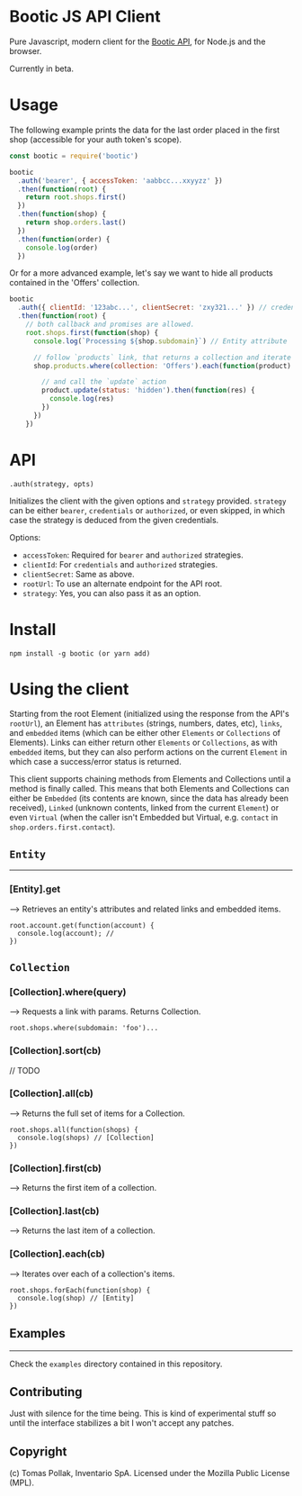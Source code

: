 # Bootic JS API Client

Pure Javascript, modern client for the [Bootic API](https://api.bootic.net), for Node.js and the browser.

Currently in beta.

# Usage

The following example prints the data for the last order placed in the first shop (accessible for your auth token's scope).

``` js
const bootic = require('bootic')

bootic
  .auth('bearer', { accessToken: 'aabbcc...xxyyzz' })
  .then(function(root) {
    return root.shops.first()
  })
  .then(function(shop) {
    return shop.orders.last()
  })
  .then(function(order) {
    console.log(order)
  })
```

Or for a more advanced example, let's say we want to hide all products contained in the 'Offers' collection.

``` js
bootic
  .auth({ clientId: '123abc...', clientSecret: 'zxy321...' }) // credentials strategy
  .then(function(root) {
    // both callback and promises are allowed.
    root.shops.first(function(shop) {
      console.log(`Processing ${shop.subdomain}`) // Entity attribute

      // follow `products` link, that returns a collection and iterate over items
      shop.products.where(collection: 'Offers').each(function(product) {

        // and call the `update` action
        product.update(status: 'hidden').then(function(res) {
          console.log(res)
        })
      })
    })
```

# API

`.auth(strategy, opts)`

Initializes the client with the given options and `strategy` provided. `strategy` can be either `bearer`, `credentials` or `authorized`, or even skipped, in which case the strategy is deduced from the given credentials.

Options:

 - `accessToken`: Required for `bearer` and `authorized` strategies.
 - `clientId`: For `credentials` and `authorized` strategies.
 - `clientSecret`: Same as above.
 - `rootUrl`: To use an alternate endpoint for the API root.
 - `strategy`: Yes, you can also pass it as an option.

# Install

    npm install -g bootic (or yarn add)

# Using the client

Starting from the root Element (initialized using the response from the API's `rootUrl`), an Element has `attributes` (strings, numbers, dates, etc), `links`, and `embedded` items (which can be either other `Elements` or `Collections` of Elements). Links can either return other `Elements` or `Collections`, as with `embedded` items, but they can also perform actions on the current `Element` in which case a success/error status is returned.

This client supports chaining methods from Elements and Collections until a method is finally called. This means that both Elements and Collections can either be `Embedded` (its contents are known, since the data has already been received), `Linked` (unknown contents, linked from the current `Element`) or even `Virtual` (when the caller isn't Embedded but Virtual, e.g. `contact` in `shop.orders.first.contact`). 

## `Entity`
-----------------------------

### [Entity].get

--> Retrieves an entity's attributes and related links and embedded items.

    root.account.get(function(account) {
      console.log(account); // 
    })


## `Collection`

### [Collection].where(query)

--> Requests a link with params. Returns Collection. 

    root.shops.where(subdomain: 'foo')...

### [Collection].sort(cb)

// TODO

### [Collection].all(cb)

--> Returns the full set of items for a Collection.

    root.shops.all(function(shops) {
      console.log(shops) // [Collection]
    })

### [Collection].first(cb) 

--> Returns the first item of a collection.

### [Collection].last(cb) 

--> Returns the last item of a collection.

### [Collection].each(cb)

--> Iterates over each of a collection's items. 

    root.shops.forEach(function(shop) {
      console.log(shop) // [Entity]
    })

## Examples
-----------------------------

Check the `examples` directory contained in this repository.

## Contributing

Just with silence for the time being. This is kind of experimental stuff so until the interface stabilizes a bit I won't accept any patches.

## Copyright

(c) Tomas Pollak, Inventario SpA. Licensed under the Mozilla Public License (MPL).

